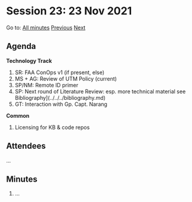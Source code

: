 # Session 23: 23 Nov 2021

Go to: [All minutes](../../../index.md) [Previous](./16.md) [Next](#)

## Agenda

**Technology Track**

1. SR: FAA ConOps v1 (if present, else)
1. MS + AG: Review of UTM Policy (current)
1. SP/NM: Remote ID primer
1. SP: Next round of Literature Review: esp. more technical material see Bibliography](../../../bibliography.md)
1. GT: Interaction with Gp. Capt. Narang

**Common**

1. Licensing for KB & code repos

## Attendees

...

## Minutes

1. ...
